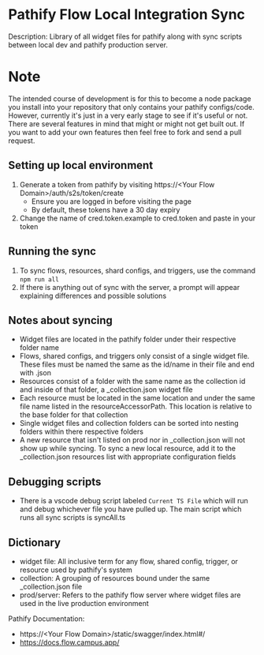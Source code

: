 # Pathify Flow Local Integration Sync
Description: Library of all widget files for pathify along with sync scripts between local dev and pathify production server.

# Note
The intended course of development is for this to become a node package you install into your repository that only contains your pathify configs/code. However, currently it's just in a very early stage to see if it's useful or not. There are several features in mind that might or might not get built out. If you want to add your own features then feel free to fork and send a pull request. 

## Setting up local environment
1. Generate a token from pathify by visiting https://\<Your Flow Domain\>/auth/s2s/token/create
    - Ensure you are logged in before visiting the page
    - By default, these tokens have a 30 day expiry
2. Change the name of cred.token.example to cred.token and paste in your token

## Running the sync
1. To sync flows, resources, shard configs, and triggers, use the command `npm run all`
2. If there is anything out of sync with the server, a prompt will appear explaining differences and possible solutions

## Notes about syncing
- Widget files are located in the pathify folder under their respective folder name
- Flows, shared configs, and triggers only consist of a single widget file. These files must be named the same as the id/name in their file and end with .json
- Resources consist of a folder with the same name as the collection id and inside of that folder, a \_collection.json widget file
- Each resource must be located in the same location and under the same file name listed in the resourceAccessorPath. This location is relative to the base folder for that collection
- Single widget files and collection folders can be sorted into nesting folders within there respective folders
- A new resource that isn't listed on prod nor in \_collection.json will not show up while syncing. To sync a new local resource, add it to the \_collection.json resources list with appropriate configuration fields

## Debugging scripts
- There is a vscode debug script labeled `Current TS File` which will run and debug whichever file you have pulled up. The main script which runs all sync scripts is syncAll.ts

## Dictionary
- widget file: All inclusive term for any flow, shared config, trigger, or resource used by pathify's system
- collection: A grouping of resources bound under the same \_collection.json file
- prod/server: Refers to the pathify flow server where widget files are used in the live production environment

Pathify Documentation:
- https://\<Your Flow Domain\>/static/swagger/index.html#/
- https://docs.flow.campus.app/
